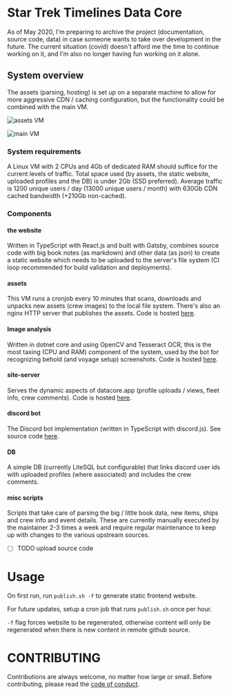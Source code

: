 # Star Trek Timelines Data Core

As of May 2020, I'm preparing to archive the project (documentation, source code, data) in case someone wants to take over development in the future. The current situation (covid) doesn't afford me the time to continue working on it, and I'm also no longer having fun working on it alone.

## System overview

The assets (parsing, hosting) is set up on a separate machine to allow for more aggressive CDN / caching configuration, but the functionality could be combined with the main VM.

![assets VM](assets.svg "assets.datacore.app")

![main VM](main.svg "datacore.app")

### System requirements
A Linux VM with 2 CPUs and 4Gb of dedicated RAM should suffice for the current levels of traffic. Total space used (by assets, the static website, uploaded profiles and the DB) is under 2Gb (SSD preferred). Average traffic is 1200 unique users / day (13000 unique users / month) with 630Gb CDN cached bandwidth (+210Gb non-cached).

### Components

#### the website
Written in TypeScript with React.js and built with Gatsby, combines source code with big book notes (as markdown) and other data (as json) to create a static website which needs to be uploaded to the server's file system (CI loop recommended for build validation and deployments).

#### assets
This VM runs a cronjob every 10 minutes that scans, downloads and unpacks new assets (crew images) to the local file system. There's also an nginx HTTP server that publishes the assets. Code is hosted [here](https://github.com/stt-datacore/asset-server).

#### Image analysis
Written in dotnet core and using OpenCV and Tesseract OCR, this is the most taxing (CPU and RAM) component of the system, used by the bot for recognizing behold (and voyage setup) screenshots. Code is hosted [here](https://github.com/stt-datacore/bot).

#### site-server
Serves the dynamic aspects of datacore.app (profile uploads / views, fleet info, crew comments). Code is hosted [here](https://github.com/stt-datacore/site-server).

#### discord bot
The Discord bot implementation (written in TypeScript with discord.js). See source code [here](https://github.com/stt-datacore/bot).

#### DB
A simple DB (currently LiteSQL but configurable) that links discord user ids with uploaded profiles (where associated) and includes the crew comments.

#### misc scripts
Scripts that take care of parsing the big / little book data, new items, ships and crew info and event details. These are currently manually executed by the maintainer 2-3 times a week and require regular maintenance to keep up with changes to the various upstream sources.

- [ ] TODO upload source code

# Usage
On first run, run `publish.sh -f` to generate static frontend website. 

For future updates, setup a cron job that runs `publish.sh` once per hour.

`-f` flag forces website to be regenerated, otherwise content will only be regenerated when there is new content in remote github source.

# CONTRIBUTING

Contributions are always welcome, no matter how large or small. Before contributing, please read the [code of conduct](CODE_OF_CONDUCT.md).

